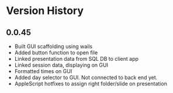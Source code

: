 # Version History

## 0.0.45

- Built GUI scaffolding using wails
- Added button function to open file
- Linked presentation data from SQL DB to client app
- Linked session data, displaying on GUI
- Formatted times on GUI
- Added day selector to GUI. Not connected to back end yet.
- AppleScript hotfixes to assign right folder/slide on presentation
